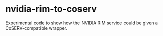 # nvidia-rim-to-coserv
Experimental code to show how the NVIDIA RIM service could be given a CoSERV-compatible wrapper.
